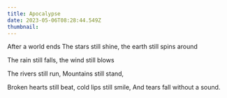 ```yaml
---
title: Apocalypse
date: 2023-05-06T08:28:44.549Z
thumbnail:
---
```


After a world ends
The stars still shine,
the earth still spins around

The rain still falls,
the wind still blows

The rivers still run,
Mountains still stand,

Broken hearts still beat,
cold lips still smile,
And tears fall without a sound.

